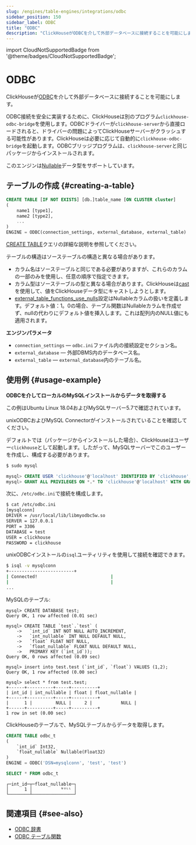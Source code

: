 ```yaml
---
slug: /engines/table-engines/integrations/odbc
sidebar_position: 150
sidebar_label: ODBC
title: "ODBC"
description: "ClickHouseがODBCを介して外部データベースに接続することを可能にします。"
---
```


import CloudNotSupportedBadge from '@theme/badges/CloudNotSupportedBadge';


# ODBC

<CloudNotSupportedBadge/>

ClickHouseが[ODBC](https://en.wikipedia.org/wiki/Open_Database_Connectivity)を介して外部データベースに接続することを可能にします。

ODBC接続を安全に実装するために、ClickHouseは別のプログラム`clickhouse-odbc-bridge`を使用します。ODBCドライバーが`clickhouse-server`から直接ロードされると、ドライバーの問題によってClickHouseサーバーがクラッシュする可能性があります。ClickHouseは必要に応じて自動的に`clickhouse-odbc-bridge`を起動します。ODBCブリッジプログラムは、`clickhouse-server`と同じパッケージからインストールされます。

このエンジンは[Nullable](../../../sql-reference/data-types/nullable.md)データ型をサポートしています。

## テーブルの作成 {#creating-a-table}

``` sql
CREATE TABLE [IF NOT EXISTS] [db.]table_name [ON CLUSTER cluster]
(
    name1 [type1],
    name2 [type2],
    ...
)
ENGINE = ODBC(connection_settings, external_database, external_table)
```

[CREATE TABLE](/sql-reference/statements/create/table)クエリの詳細な説明を参照してください。

テーブルの構造はソーステーブルの構造と異なる場合があります。

- カラム名はソーステーブルと同じである必要がありますが、これらのカラムの一部のみを使用し、任意の順序で指定できます。
- カラム型はソーステーブルの型と異なる場合があります。ClickHouseは[cast](/sql-reference/functions/type-conversion-functions#cast)を使用して、値をClickHouseデータ型にキャストしようとします。
- [external_table_functions_use_nulls](/operations/settings/settings#external_table_functions_use_nulls)設定はNullableカラムの扱いを定義します。デフォルト値：1。0の場合、テーブル関数はNullableカラムを作成せず、nullの代わりにデフォルト値を挿入します。これは配列内のNULL値にも適用されます。

**エンジンパラメータ**

- `connection_settings` — `odbc.ini`ファイル内の接続設定セクション名。
- `external_database` — 外部DBMS内のデータベース名。
- `external_table` — `external_database`内のテーブル名。

## 使用例 {#usage-example}

**ODBCを介してローカルのMySQLインストールからデータを取得する**

この例はUbuntu Linux 18.04およびMySQLサーバー5.7で確認されています。

unixODBCおよびMySQL Connectorがインストールされていることを確認してください。

デフォルトでは（パッケージからインストールした場合）、ClickHouseはユーザー`clickhouse`として起動します。したがって、MySQLサーバーでこのユーザーを作成し、構成する必要があります。

``` bash
$ sudo mysql
```

``` sql
mysql> CREATE USER 'clickhouse'@'localhost' IDENTIFIED BY 'clickhouse';
mysql> GRANT ALL PRIVILEGES ON *.* TO 'clickhouse'@'localhost' WITH GRANT OPTION;
```

次に、`/etc/odbc.ini`で接続を構成します。

``` bash
$ cat /etc/odbc.ini
[mysqlconn]
DRIVER = /usr/local/lib/libmyodbc5w.so
SERVER = 127.0.0.1
PORT = 3306
DATABASE = test
USER = clickhouse
PASSWORD = clickhouse
```

unixODBCインストールの`isql`ユーティリティを使用して接続を確認できます。

``` bash
$ isql -v mysqlconn
+-------------------------+
| Connected!                            |
|                                       |
...
```

MySQLのテーブル:

``` text
mysql> CREATE DATABASE test;
Query OK, 1 row affected (0.01 sec)

mysql> CREATE TABLE `test`.`test` (
    ->   `int_id` INT NOT NULL AUTO_INCREMENT,
    ->   `int_nullable` INT NULL DEFAULT NULL,
    ->   `float` FLOAT NOT NULL,
    ->   `float_nullable` FLOAT NULL DEFAULT NULL,
    ->   PRIMARY KEY (`int_id`));
Query OK, 0 rows affected (0.09 sec)

mysql> insert into test.test (`int_id`, `float`) VALUES (1,2);
Query OK, 1 row affected (0.00 sec)

mysql> select * from test.test;
+------+----------+-----+----------+
| int_id | int_nullable | float | float_nullable |
+------+----------+-----+----------+
|      1 |         NULL |     2 |           NULL |
+------+----------+-----+----------+
1 row in set (0.00 sec)
```

ClickHouseのテーブルで、MySQLテーブルからデータを取得します。

``` sql
CREATE TABLE odbc_t
(
    `int_id` Int32,
    `float_nullable` Nullable(Float32)
)
ENGINE = ODBC('DSN=mysqlconn', 'test', 'test')
```

``` sql
SELECT * FROM odbc_t
```

``` text
┌─int_id─┬─float_nullable─┐
│      1 │           ᴺᵁᴸᴸ │
└────────┴────────────────┘
```

## 関連項目 {#see-also}

- [ODBC 辞書](/sql-reference/dictionaries#mysql)
- [ODBC テーブル関数](../../../sql-reference/table-functions/odbc.md)
